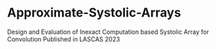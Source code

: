 # Approximate-Systolic-Arrays
Design and Evaluation of Inexact Computation based Systolic Array for Convolution
Published in LASCAS 2023

